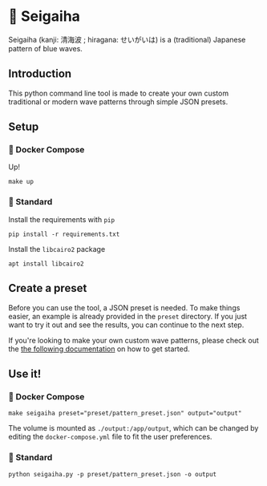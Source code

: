 # 🌊 Seigaiha

Seigaiha (kanji: 清海波 ; hiragana: せいがいは) is a (traditional) Japanese pattern of blue waves.

## Introduction
This python command line tool is made to create your own custom traditional or modern wave patterns through simple JSON presets.

## Setup

### 🐋 Docker Compose

Up!

```shell
make up
```

### 🐍 Standard
Install the requirements with `pip`
```shell
pip install -r requirements.txt
```

Install the `libcairo2` package

```shell
apt install libcairo2
```

## Create a preset

Before you can use the tool, a JSON preset is needed. To make things easier, an example is already provided in the `preset` directory. If you just want to try it out and see the results, you can continue to the next step.

If you're looking to make your own custom wave patterns, please check out the [the following documentation]() on how to get started.


## Use it!

### 🐋 Docker Compose

```shell
make seigaiha preset="preset/pattern_preset.json" output="output"
```

The volume is mounted as `./output:/app/output`, which can be changed by editing the `docker-compose.yml` file to fit the user preferences.

### 🐍 Standard
```shell
python seigaiha.py -p preset/pattern_preset.json -o output
```